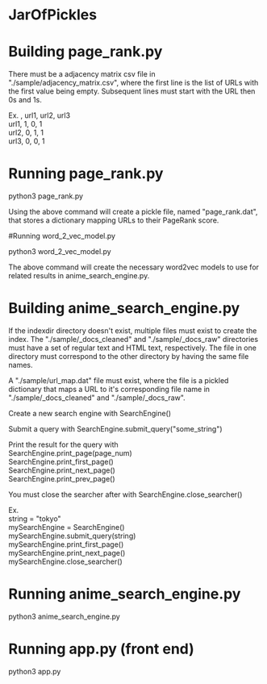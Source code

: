 # JarOfPickles

# Building page_rank.py

There must be a adjacency matrix csv file in "./sample/adjacency_matrix.csv", where the first line is the list of URLs with the first value being empty. Subsequent lines must start with the URL then 0s and 1s.

Ex.
,	url1,	url2,	url3  
url1,	1,	0,	1  
url2,	0,	1,	1  
url3,	0,	0,	1  


# Running page_rank.py

python3 page_rank.py

Using the above command will create a pickle file, named "page_rank.dat", that stores a dictionary mapping URLs to their PageRank score.

#Running word_2_vec_model.py

python3 word_2_vec_model.py

The above command will create the necessary word2vec models to use for related results in anime_search_engine.py.

# Building anime_search_engine.py

If the indexdir directory doesn't exist, multiple files must exist to create the index. The "./sample/\_docs_cleaned" and "./sample/\_docs_raw" directories must have a set of regular text and HTML text, respectively. The file in one directory must correspond to the other directory by having the same file names.

A "./sample/url\_map.dat" file must exist, where the file is a pickled dictionary that maps a URL to it's corresponding file name in "./sample/\_docs\_cleaned" and "./sample/\_docs_raw".

Create a new search engine with SearchEngine()

Submit a query with SearchEngine.submit_query("some_string")

Print the result for the query with  
	SearchEngine.print_page(page_num)  
	SearchEngine.print_first_page()  
	SearchEngine.print_next_page()  
	SearchEngine.print_prev_page()  

You must close the searcher after with SearchEngine.close_searcher()

Ex.  
	string = "tokyo"  
	mySearchEngine = SearchEngine()  
	mySearchEngine.submit_query(string)  
	mySearchEngine.print_first_page()  
	mySearchEngine.print_next_page()  
	mySearchEngine.close_searcher()  


# Running anime_search_engine.py

python3 anime_search_engine.py


# Running app.py (front end)

python3 app.py
